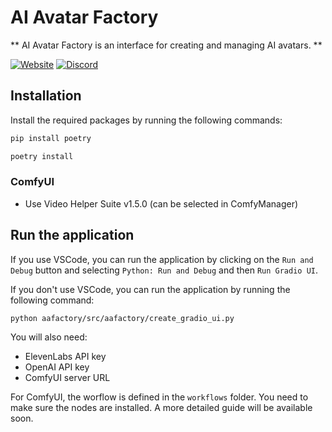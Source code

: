 # AI Avatar Factory

** AI Avatar Factory is an interface for creating and managing AI avatars. **

[![Website](https://img.shields.io/badge/ComfyOrg-4285F4?style=flat)](https://aafactory.xyz/)
[![Discord](https://img.shields.io/badge/ComfyOrg-4285F4?style=flat)](https://discord.gg/C2Rjy8Q2ER)

## Installation

Install the required packages by running the following commands:

```bash
pip install poetry
```

```bash
poetry install
```

### ComfyUI
- Use Video Helper Suite v1.5.0 (can be selected in ComfyManager)

## Run the application

If you use VSCode, you can run the application by clicking on the `Run and Debug` button and selecting `Python: Run and Debug` and then `Run Gradio UI`.

If you don't use VSCode, you can run the application by running the following command:

```bash
python aafactory/src/aafactory/create_gradio_ui.py
```

You will also need:
- ElevenLabs API key
- OpenAI API key
- ComfyUI server URL

For ComfyUI, the worflow is defined in the `workflows` folder. You need to make sure the nodes are installed. A more detailed guide will be available soon.







